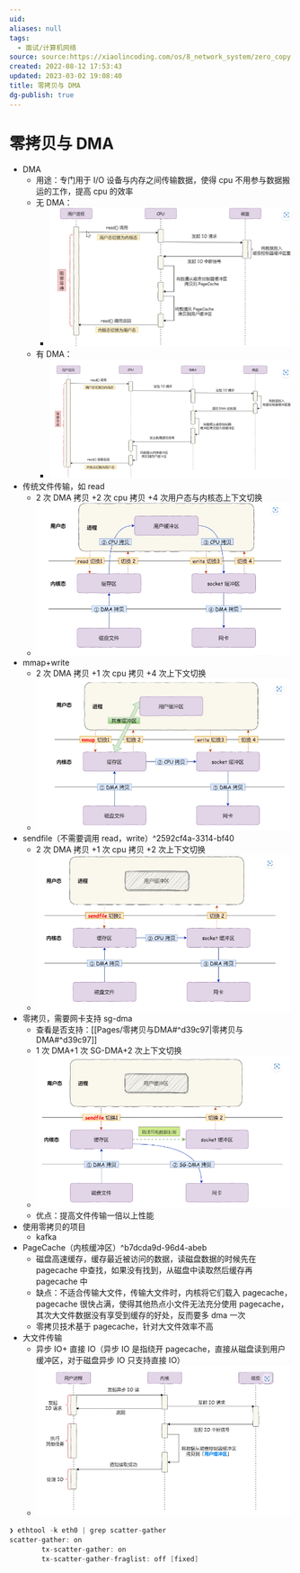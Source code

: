 ```yaml
---
uid: 
aliases: null
tags:
  - 面试/计算机网络
source: source:https://xiaolincoding.com/os/8_network_system/zero_copy.html
created: 2022-08-12 17:53:43
updated: 2023-03-02 19:08:40
title: 零拷贝与 DMA
dg-publish: true
---
```


# 零拷贝与 DMA

- DMA
   - 用途：专门用于 I/O 设备与内存之间传输数据，使得 cpu 不用参与数据搬运的工作，提高 cpu 的效率
   - 无 DMA：
	  - ![](https://raw.githubusercontent.com/aiyolo/imgrepo/main/img202303030031407.png)
   - 有 DMA：
	  - ![Pasted image 20220812183417](https://raw.githubusercontent.com/aiyolo/imgrepo/main/img202303030031536.png)
- 传统文件传输，如 read
   - 2 次 DMA 拷贝 +2 次 cpu 拷贝 +4 次用户态与内核态上下文切换
   - ![Pasted image 20220812183727](https://raw.githubusercontent.com/aiyolo/imgrepo/main/img202303030031656.png)
- mmap+write
   - 2 次 DMA 拷贝 +1 次 cpu 拷贝 +4 次上下文切换
   - ![Pasted image 20220812183948](https://raw.githubusercontent.com/aiyolo/imgrepo/main/img202303030031743.png)
- sendfile（不需要调用 read，write）^2592cf4a-3314-bf40
   - 2 次 DMA 拷贝 +1 次 cpu 拷贝 +2 次上下文切换
   - ![Pasted image 20220812184343](https://raw.githubusercontent.com/aiyolo/imgrepo/main/img202303030031842.png)
- 零拷贝，需要网卡支持 sg-dma
   - 查看是否支持：[[Pages/零拷贝与DMA#^d39c97\|零拷贝与DMA#^d39c97]]
   - 1 次 DMA+1 次 SG-DMA+2 次上下文切换
   - ![Pasted image 20220812193544](https://raw.githubusercontent.com/aiyolo/imgrepo/main/img202303030031938.png)
   - 优点：提高文件传输一倍以上性能
- 使用零拷贝的项目
   - kafka
- PageCache（内核缓冲区）^b7dcda9d-96d4-abeb
   - 磁盘高速缓存，缓存最近被访问的数据，读磁盘数据的时候先在 pagecache 中查找，如果没有找到，从磁盘中读取然后缓存再 pagecache 中
   - 缺点：不适合传输大文件，传输大文件时，内核将它们载入 pagecache，pagecache 很快占满，使得其他热点小文件无法充分使用 pagecache，其次大文件数据没有享受到缓存的好处，反而要多 dma 一次
   - 零拷贝技术基于 pagecache，针对大文件效率不高
- 大文件传输
   - 异步 IO+ 直接 IO（异步 IO 是指绕开 pagecache，直接从磁盘读到用户缓冲区，对于磁盘异步 IO 只支持直接 IO）
   - ![Pasted image 20220812194633](https://raw.githubusercontent.com/aiyolo/imgrepo/main/img202303030031036.png)

```cpp
❯ ethtool -k eth0 | grep scatter-gather  
scatter-gather: on  
		tx-scatter-gather: on  
		tx-scatter-gather-fraglist: off [fixed]

```
